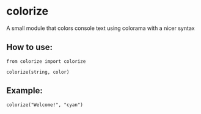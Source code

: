 # colorize
A small module that colors console text using colorama with a nicer syntax

## How to use:
```
from colorize import colorize

colorize(string, color)
```
## Example:
```
colorize("Welcome!", "cyan")
```
